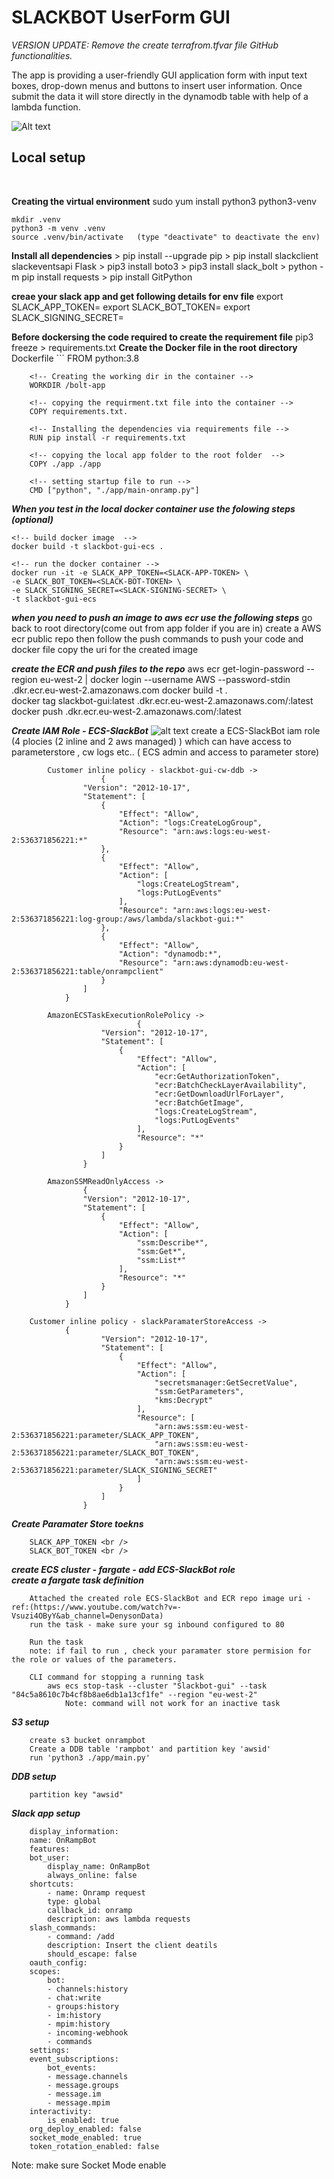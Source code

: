 <h1><b>SLACKBOT UserForm GUI</b></h1>

<i>VERSION UPDATE: Remove the create terrafrom.tfvar file GitHub functionalities.</i>

The app is providing a user-friendly GUI application form with input text boxes, drop-down menus and buttons to insert user information. Once submit the data it will store directly in the dynamodb table 
with help of a lambda function.
<br />


![Alt text](img/Slack-boltGUI.png?raw=true "Title")



<h2>Local setup</h2> <br />

**Creating the virtual environment**
    sudo yum install python3 python3-venv

    mkdir .venv
    python3 -m venv .venv
    source .venv/bin/activate   (type "deactivate" to deactivate the env)

**Install all dependencies** 
    > pip install --upgrade pip
    > pip install slackclient slackeventsapi Flask
    > pip3 install boto3
    > pip3 install slack_bolt
    > python -m pip install requests
    > pip install GitPython


**creae your slack app and get following details for env file**
export SLACK_APP_TOKEN=
export SLACK_BOT_TOKEN=
export SLACK_SIGNING_SECRET=

**Before dockersing the code required to create the requirement file**
    pip3 freeze > requirements.txt
**Create the Docker file in the root directory**
    Dockerfile
    ```
        FROM python:3.8

        <!-- Creating the working dir in the container -->
        WORKDIR /bolt-app       

        <!-- copying the requirment.txt file into the container -->
        COPY requirements.txt.

        <!-- Installing the dependencies via requirements file -->
        RUN pip install -r requirements.txt

        <!-- copying the local app folder to the root folder  -->
        COPY ./app ./app

        <!-- setting startup file to run -->
        CMD ["python", "./app/main-onramp.py"]


***When you test in the local docker container use the folowing steps (optional)***
    
    <!-- build docker image  -->
    docker build -t slackbot-gui-ecs .

    <!-- run the docker container -->
    docker run -it -e SLACK_APP_TOKEN=<SLACK-APP-TOKEN> \
    -e SLACK_BOT_TOKEN=<SLACK-BOT-TOKEN> \
    -e SLACK_SIGNING_SECRET=<SLACK-SIGNING-SECRET> \
    -t slackbot-gui-ecs

    

***when you need to push an image to aws ecr use the following steps***
    go back to root directory(come out from app folder if you are in)
    create a AWS ecr public repo 
    then follow the push commands to push your code and docker file
    copy the uri for the created image


***create the ECR and push files to the repo***
        aws ecr get-login-password --region eu-west-2 | docker login --username AWS --password-stdin <your-account-id>.dkr.ecr.eu-west-2.amazonaws.com
        docker build -t <cluster-name> .                                                                                                      
        docker tag slackbot-gui:latest <your-account-id>.dkr.ecr.eu-west-2.amazonaws.com/<cluster-name>:latest  
        docker push <your-account-id>.dkr.ecr.eu-west-2.amazonaws.com/<cluster-name>:latest                                                        



***Create IAM Role - ECS-SlackBot***
![alt text](./img/iam.png)
    create a ECS-SlackBot iam role (4 plocies (2 inline and 2 aws managed) ) which can have access to parameterstore , cw logs etc.. ( ECS admin and access to parameter store)
```
        Customer inline policy - slackbot-gui-cw-ddb ->
                    {
                "Version": "2012-10-17",
                "Statement": [
                    {
                        "Effect": "Allow",
                        "Action": "logs:CreateLogGroup",
                        "Resource": "arn:aws:logs:eu-west-2:536371856221:*"
                    },
                    {
                        "Effect": "Allow",
                        "Action": [
                            "logs:CreateLogStream",
                            "logs:PutLogEvents"
                        ],
                        "Resource": "arn:aws:logs:eu-west-2:536371856221:log-group:/aws/lambda/slackbot-gui:*"
                    },
                    {
                        "Effect": "Allow",
                        "Action": "dynamodb:*",
                        "Resource": "arn:aws:dynamodb:eu-west-2:536371856221:table/onrampclient"
                    }
                ]
            }

        AmazonECSTaskExecutionRolePolicy ->
                            {
                    "Version": "2012-10-17",
                    "Statement": [
                        {
                            "Effect": "Allow",
                            "Action": [
                                "ecr:GetAuthorizationToken",
                                "ecr:BatchCheckLayerAvailability",
                                "ecr:GetDownloadUrlForLayer",
                                "ecr:BatchGetImage",
                                "logs:CreateLogStream",
                                "logs:PutLogEvents"
                            ],
                            "Resource": "*"
                        }
                    ]
                }

        AmazonSSMReadOnlyAccess ->
                {
                "Version": "2012-10-17",
                "Statement": [
                    {
                        "Effect": "Allow",
                        "Action": [
                            "ssm:Describe*",
                            "ssm:Get*",
                            "ssm:List*"
                        ],
                        "Resource": "*"
                    }
                ]
            }

    Customer inline policy - slackParamaterStoreAccess ->
            {
                    "Version": "2012-10-17",
                    "Statement": [
                        {
                            "Effect": "Allow",
                            "Action": [
                                "secretsmanager:GetSecretValue",
                                "ssm:GetParameters",
                                "kms:Decrypt"
                            ],
                            "Resource": [
                                "arn:aws:ssm:eu-west-2:536371856221:parameter/SLACK_APP_TOKEN",
                                "arn:aws:ssm:eu-west-2:536371856221:parameter/SLACK_BOT_TOKEN",
                                "arn:aws:ssm:eu-west-2:536371856221:parameter/SLACK_SIGNING_SECRET"
                            ]
                        }
                    ]
                }

```    


***Create Paramater Store toekns*** <br />
```
    SLACK_APP_TOKEN <br />
    SLACK_BOT_TOKEN <br />
```

***create ECS cluster -  fargate - add ECS-SlackBot role*** <br />
***create a fargate task definition***
```
    Attached the created role ECS-SlackBot and ECR repo image uri - ref:(https://www.youtube.com/watch?v=-Vsuzi4OByY&ab_channel=DenysonData)
    run the task - make sure your sg inbound configured to 80
    
    Run the task     
    note: if fail to run , check your paramater store permision for the role or values of the parameters.

    CLI command for stopping a running task
        aws ecs stop-task --cluster "Slackbot-gui" --task "84c5a8610c7b4cf8b8ae6db1a13cf1fe" --region "eu-west-2"
            Note: command will not work for an inactive task
```            



***S3 setup***
```
    create s3 bucket onrampbot
    Create a DDB table 'rampbot' and partition key 'awsid'
    run 'python3 ./app/main.py' 
```
***DDB setup***
```    create ddb table "rampbot"
    partition key "awsid"
```

***Slack app setup***
```
    display_information:
    name: OnRampBot
    features:
    bot_user:
        display_name: OnRampBot
        always_online: false
    shortcuts:
        - name: Onramp request
        type: global
        callback_id: onramp
        description: aws lambda requests
    slash_commands:
        - command: /add
        description: Insert the client deatils
        should_escape: false
    oauth_config:
    scopes:
        bot:
        - channels:history
        - chat:write
        - groups:history
        - im:history
        - mpim:history
        - incoming-webhook
        - commands
    settings:
    event_subscriptions:
        bot_events:
        - message.channels
        - message.groups
        - message.im
        - message.mpim
    interactivity:
        is_enabled: true
    org_deploy_enabled: false
    socket_mode_enabled: true
    token_rotation_enabled: false
```

Note: make sure Socket Mode enable 


